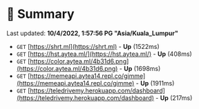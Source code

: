 # 📖 Summary
Last updated: **10/4/2022, 1:57:56 PG "Asia/Kuala_Lumpur"**

- `GET` [https://shrt.ml](https://shrt.ml) - **Up** (1522ms)
- `GET` [https://hst.aytea.ml/](https://hst.aytea.ml/) - **Up** (408ms)
- `GET` [https://color.aytea.ml/4b31d6.png](https://color.aytea.ml/4b31d6.png) - **Up** (1698ms)
- `GET` [https://memeapi.aytea14.repl.co/gimme](https://memeapi.aytea14.repl.co/gimme) - **Up** (1911ms)
- `GET` [https://teledrivemy.herokuapp.com/dashboard](https://teledrivemy.herokuapp.com/dashboard) - **Up** (217ms)
